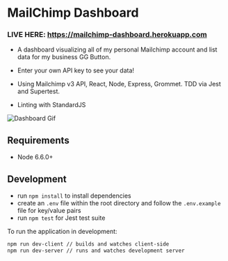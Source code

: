 # MailChimp Dashboard

### LIVE HERE: https://mailchimp-dashboard.herokuapp.com

- A dashboard visualizing all of my personal Mailchimp account and list data for my business GG Button.

- Enter your own API key to see your data!

- Using Mailchimp v3 API, React, Node, Express, Grommet. TDD via Jest and Supertest.

- Linting with StandardJS

![Dashboard Gif](http://i.imgur.com/5MzfhIO.gif)

## Requirements

- Node 6.6.0+

## Development

- run `npm install` to install dependencies
- create an `.env` file within the root directory and follow the `.env.example` file for key/value pairs
- run `npm test` for Jest test suite

To run the application in development:

```sh
npm run dev-client // builds and watches client-side
npm run dev-server // runs and watches development server
```
